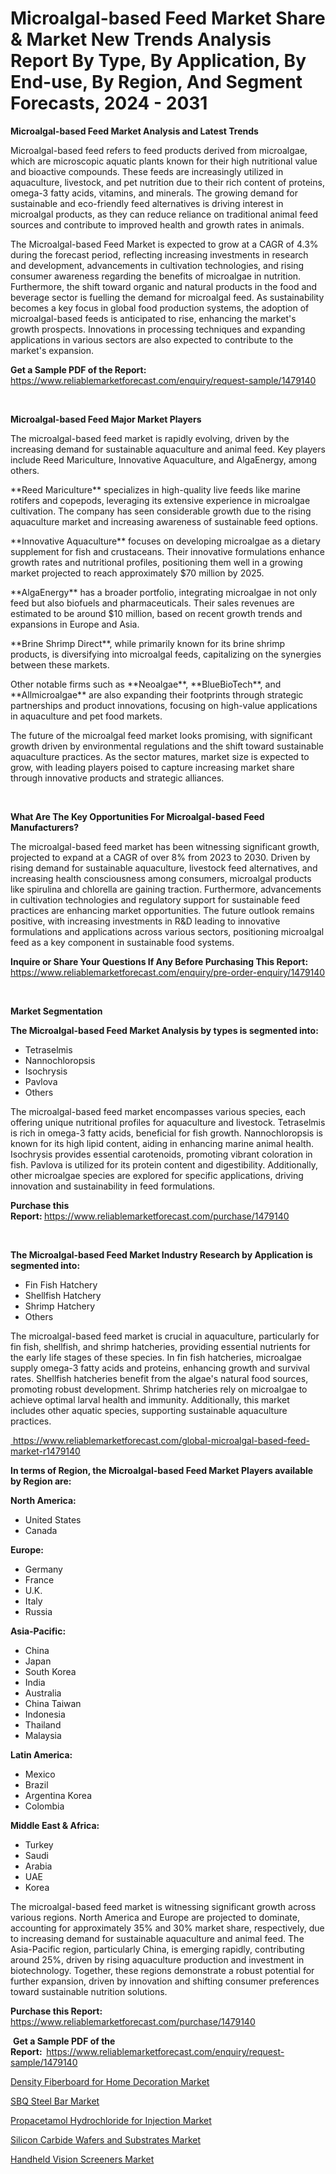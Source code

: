 <p><h1>Microalgal-based Feed Market Share & Market New Trends Analysis Report By Type, By Application, By End-use, By Region, And Segment Forecasts, 2024 - 2031</h1></p><p><strong>Microalgal-based Feed Market Analysis and Latest Trends</strong></p>
<p><p>Microalgal-based feed refers to feed products derived from microalgae, which are microscopic aquatic plants known for their high nutritional value and bioactive compounds. These feeds are increasingly utilized in aquaculture, livestock, and pet nutrition due to their rich content of proteins, omega-3 fatty acids, vitamins, and minerals. The growing demand for sustainable and eco-friendly feed alternatives is driving interest in microalgal products, as they can reduce reliance on traditional animal feed sources and contribute to improved health and growth rates in animals.</p><p>The Microalgal-based Feed Market is expected to grow at a CAGR of 4.3% during the forecast period, reflecting increasing investments in research and development, advancements in cultivation technologies, and rising consumer awareness regarding the benefits of microalgae in nutrition. Furthermore, the shift toward organic and natural products in the food and beverage sector is fuelling the demand for microalgal feed. As sustainability becomes a key focus in global food production systems, the adoption of microalgal-based feeds is anticipated to rise, enhancing the market's growth prospects. Innovations in processing techniques and expanding applications in various sectors are also expected to contribute to the market's expansion.</p></p>
<p><strong>Get a Sample PDF of the Report:&nbsp;</strong> <a href="https://www.reliablemarketforecast.com/enquiry/request-sample/1479140?utm_campaign=1110&utm_medium=2&utm_source=Github&utm_content=ia&utm_term=09122024&utm_id=microalgal-based-feed">https://www.reliablemarketforecast.com/enquiry/request-sample/1479140</a></p>
<p>&nbsp;</p>
<p><strong>Microalgal-based Feed Major Market Players</strong></p>
<p><p>The microalgal-based feed market is rapidly evolving, driven by the increasing demand for sustainable aquaculture and animal feed. Key players include Reed Mariculture, Innovative Aquaculture, and AlgaEnergy, among others.</p><p>**Reed Mariculture** specializes in high-quality live feeds like marine rotifers and copepods, leveraging its extensive experience in microalgae cultivation. The company has seen considerable growth due to the rising aquaculture market and increasing awareness of sustainable feed options. </p><p>**Innovative Aquaculture** focuses on developing microalgae as a dietary supplement for fish and crustaceans. Their innovative formulations enhance growth rates and nutritional profiles, positioning them well in a growing market projected to reach approximately $70 million by 2025. </p><p>**AlgaEnergy** has a broader portfolio, integrating microalgae in not only feed but also biofuels and pharmaceuticals. Their sales revenues are estimated to be around $10 million, based on recent growth trends and expansions in Europe and Asia.</p><p>**Brine Shrimp Direct**, while primarily known for its brine shrimp products, is diversifying into microalgal feeds, capitalizing on the synergies between these markets. </p><p>Other notable firms such as **Neoalgae**, **BlueBioTech**, and **Allmicroalgae** are also expanding their footprints through strategic partnerships and product innovations, focusing on high-value applications in aquaculture and pet food markets.</p><p>The future of the microalgal feed market looks promising, with significant growth driven by environmental regulations and the shift toward sustainable aquaculture practices. As the sector matures, market size is expected to grow, with leading players poised to capture increasing market share through innovative products and strategic alliances.</p></p>
<p>&nbsp;</p>
<p><strong>What Are The Key Opportunities For Microalgal-based Feed Manufacturers?</strong></p>
<p><p>The microalgal-based feed market has been witnessing significant growth, projected to expand at a CAGR of over 8% from 2023 to 2030. Driven by rising demand for sustainable aquaculture, livestock feed alternatives, and increasing health consciousness among consumers, microalgal products like spirulina and chlorella are gaining traction. Furthermore, advancements in cultivation technologies and regulatory support for sustainable feed practices are enhancing market opportunities. The future outlook remains positive, with increasing investments in R&D leading to innovative formulations and applications across various sectors, positioning microalgal feed as a key component in sustainable food systems.</p></p>
<p><strong>Inquire or Share Your Questions If Any Before Purchasing This Report:</strong> <a href="https://www.reliablemarketforecast.com/enquiry/pre-order-enquiry/1479140?utm_campaign=1110&utm_medium=2&utm_source=Github&utm_content=ia&utm_term=09122024&utm_id=microalgal-based-feed">https://www.reliablemarketforecast.com/enquiry/pre-order-enquiry/1479140</a></p>
<p>&nbsp;</p>
<p><strong>Market Segmentation</strong></p>
<p><strong>The Microalgal-based Feed Market Analysis by types is segmented into:</strong></p>
<p><ul><li>Tetraselmis</li><li>Nannochloropsis</li><li>Isochrysis</li><li>Pavlova</li><li>Others</li></ul></p>
<p><p>The microalgal-based feed market encompasses various species, each offering unique nutritional profiles for aquaculture and livestock. Tetraselmis is rich in omega-3 fatty acids, beneficial for fish growth. Nannochloropsis is known for its high lipid content, aiding in enhancing marine animal health. Isochrysis provides essential carotenoids, promoting vibrant coloration in fish. Pavlova is utilized for its protein content and digestibility. Additionally, other microalgae species are explored for specific applications, driving innovation and sustainability in feed formulations.</p></p>
<p><strong>Purchase this Report:&nbsp;</strong><a href="https://www.reliablemarketforecast.com/purchase/1479140?utm_campaign=1110&utm_medium=2&utm_source=Github&utm_content=ia&utm_term=09122024&utm_id=microalgal-based-feed">https://www.reliablemarketforecast.com/purchase/1479140</a></p>
<p>&nbsp;</p>
<p><strong>The Microalgal-based Feed Market Industry Research by Application is segmented into:</strong></p>
<p><ul><li>Fin Fish Hatchery</li><li>Shellfish Hatchery</li><li>Shrimp Hatchery</li><li>Others</li></ul></p>
<p><p>The microalgal-based feed market is crucial in aquaculture, particularly for fin fish, shellfish, and shrimp hatcheries, providing essential nutrients for the early life stages of these species. In fin fish hatcheries, microalgae supply omega-3 fatty acids and proteins, enhancing growth and survival rates. Shellfish hatcheries benefit from the algae's natural food sources, promoting robust development. Shrimp hatcheries rely on microalgae to achieve optimal larval health and immunity. Additionally, this market includes other aquatic species, supporting sustainable aquaculture practices.</p></p>
<p><a href="https://www.reliablemarketforecast.com/global-microalgal-based-feed-market-r1479140?utm_campaign=1110&utm_medium=2&utm_source=Github&utm_content=ia&utm_term=09122024&utm_id=microalgal-based-feed">&nbsp;https://www.reliablemarketforecast.com/global-microalgal-based-feed-market-r1479140</a></p>
<p><strong>In terms of Region, the Microalgal-based Feed Market Players available by Region are:</strong></p>
<p>
    <p> <strong> North America: </strong>
        <ul>
            <li>United States</li>
            <li>Canada</li>
        </ul>
        </p> 
    <p> <strong> Europe: </strong>
        <ul>
            <li>Germany</li>
            <li>France</li>
            <li>U.K.</li>
            <li>Italy</li>
            <li>Russia</li>
        </ul>
        </p> 
    <p> <strong> Asia-Pacific: </strong>
        <ul>
            <li>China</li>
            <li>Japan</li>
            <li>South Korea</li>
            <li>India</li>
            <li>Australia</li>
            <li>China Taiwan</li>
            <li>Indonesia</li>
            <li>Thailand</li>
            <li>Malaysia</li>
        </ul>
        </p> 
    <p> <strong> Latin America: </strong>
        <ul>
            <li>Mexico</li>
            <li>Brazil</li>
            <li>Argentina Korea</li>
            <li>Colombia</li>
        </ul>
        </p> 
    <p> <strong> Middle East & Africa: </strong>
        <ul>
            <li>Turkey</li>
            <li>Saudi</li>
            <li>Arabia</li>
            <li>UAE</li>
            <li>Korea</li>
        </ul>
    </p>
    </p>
<p><p>The microalgal-based feed market is witnessing significant growth across various regions. North America and Europe are projected to dominate, accounting for approximately 35% and 30% market share, respectively, due to increasing demand for sustainable aquaculture and animal feed. The Asia-Pacific region, particularly China, is emerging rapidly, contributing around 25%, driven by rising aquaculture production and investment in biotechnology. Together, these regions demonstrate a robust potential for further expansion, driven by innovation and shifting consumer preferences toward sustainable nutrition solutions.</p></p>
<p><strong>Purchase this Report: </strong><a href="https://www.reliablemarketforecast.com/purchase/1479140?utm_campaign=1110&utm_medium=2&utm_source=Github&utm_content=ia&utm_term=09122024&utm_id=microalgal-based-feed">https://www.reliablemarketforecast.com/purchase/1479140</a></p>
<p>&nbsp;<strong>Get a Sample PDF of the Report:&nbsp;&nbsp;</strong><a href="https://www.reliablemarketforecast.com/enquiry/request-sample/1479140?utm_campaign=1110&utm_medium=2&utm_source=Github&utm_content=ia&utm_term=09122024&utm_id=microalgal-based-feed">https://www.reliablemarketforecast.com/enquiry/request-sample/1479140</a></p>
<p><strong></strong></p>
<p><p><a href="https://www.linkedin.com/pulse/compreh-proposis-fbaif?utm_campaign=1110&utm_medium=2&utm_source=Github&utm_content=ia&utm_term=09122024&utm_id=microalgal-based-feed">Density Fiberboard for Home Decoration Market</a></p><p><a href="https://github.com/WillieWoodard/Market-Research-Report-List-7/blob/main/sbq-steel-bar-market.md?utm_campaign=1110&utm_medium=2&utm_source=Github&utm_content=ia&utm_term=09122024&utm_id=microalgal-based-feed">SBQ Steel Bar Market</a></p><p><a href="https://www.linkedin.com/pulse/forecasting-growth-propacetamol-hydrochloride-injection-market-3zjrc?utm_campaign=1110&utm_medium=2&utm_source=Github&utm_content=ia&utm_term=09122024&utm_id=microalgal-based-feed">Propacetamol Hydrochloride for Injection Market</a></p><p><a href="https://www.linkedin.com/pulse/futur-trend-quest-sl8ue?utm_campaign=1110&utm_medium=2&utm_source=Github&utm_content=ia&utm_term=09122024&utm_id=microalgal-based-feed">Silicon Carbide Wafers and Substrates Market</a></p><p><a href="https://www.linkedin.com/pulse/insights-handheld-vision-screeners-industry-market-financial-01cjc?utm_campaign=1110&utm_medium=2&utm_source=Github&utm_content=ia&utm_term=09122024&utm_id=microalgal-based-feed">Handheld Vision Screeners Market</a></p></p>